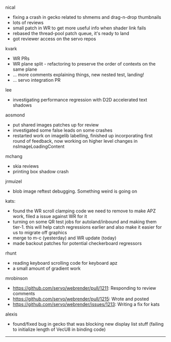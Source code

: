 

nical
* fixing a crash in gecko related to shmems and drag-n-drop thumbnails
* lots of reviews
* small patch in WR to get more useful info when shader link fails
* rebased the thread-pool patch queue, it's ready to land
* got reviewer access on the servo repos



kvark
* WR PRs
* WR plane split - refactoring to preserve the order of contexts on the same plane
* ... more comments explaining things, new nested test, landing!
* ... servo integration PR



lee
* investigating performance regression with D2D accelerated text shadows



aosmond
* put shared images patches up for review
* investigated some false leads on some crashes
* restarted work on imagelib labelling, finished up incorporating first round of feedback, now working on higher level changes in nsImageLoadingContent



mchang
* skia reviews
* printing box shadow crash



jrmuizel
* blob image reftest debugging. Something weird is going on



kats:
* found the WR scroll clamping code we need to remove to make APZ work, filed a issue against WR for it
* turning on some QR test jobs for autoland/inbound and making them tier-1. this will help catch regressions earlier and also make it easier for us to migrate off graphics
* merge to m-c (yesterday) and WR update (today)
* made backout patches for potential checkerboard regressors



rhunt
* reading keyboard scrolling code for keyboard apz
* a small amount of gradient work



mrobinson
* https://github.com/servo/webrender/pull/1211: Responding to review comments
* https://github.com/servo/webrender/pull/1215: Wrote and posted
* https://github.com/servo/webrender/issues/1213: Writing a fix for kats



alexis
* found/fixed bug in gecko that was blocking new display list stuff (failing to initialize length of VecU8 in binding code)

________________


